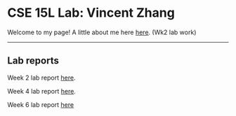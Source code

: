 # CSE 15L Lab: Vincent Zhang

Welcome to my page! A little about me here [here](wk2-lab). (Wk2 lab work)

---

## Lab reports

Week 2 lab report [here](/wk2-lab-report/lab-report-1-week-2.md).

Week 4 lab report [here](/wk4-lab-report/lab-report-2-week-4.md).

Week 6 lab report [here](/wk6-lab-report/lab-report-3-week-6.md)